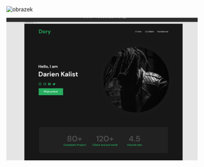 

![obrazek](https://github.com/kalibear99/React_ukol/assets/148329667/21d761ff-9dd3-416f-97e3-b23c74f9627a)

![homepage](https://github.com/kalibear99/React_ukol/blob/main/public/homepage.png?raw=true)

